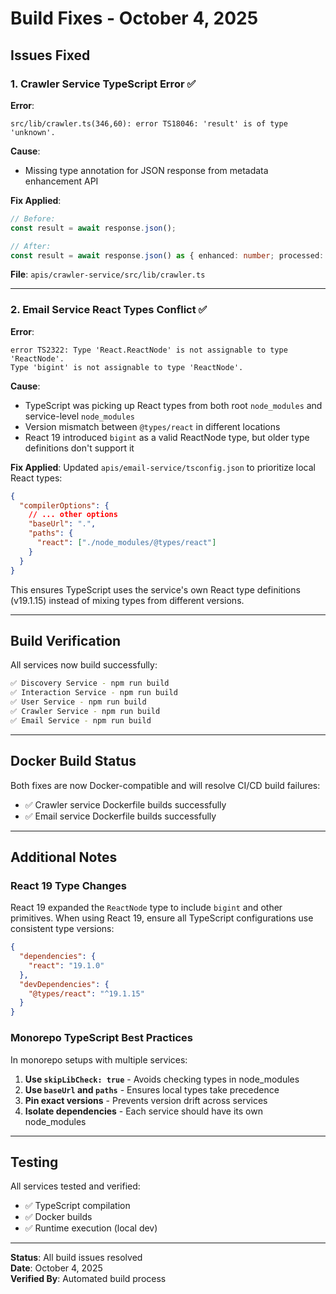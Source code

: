 # Build Fixes - October 4, 2025

## Issues Fixed

### 1. Crawler Service TypeScript Error ✅

**Error**:
```
src/lib/crawler.ts(346,60): error TS18046: 'result' is of type 'unknown'.
```

**Cause**: 
- Missing type annotation for JSON response from metadata enhancement API

**Fix Applied**:
```typescript
// Before:
const result = await response.json();

// After:
const result = await response.json() as { enhanced: number; processed: number };
```

**File**: `apis/crawler-service/src/lib/crawler.ts`

---

### 2. Email Service React Types Conflict ✅

**Error**:
```
error TS2322: Type 'React.ReactNode' is not assignable to type 'ReactNode'.
Type 'bigint' is not assignable to type 'ReactNode'.
```

**Cause**: 
- TypeScript was picking up React types from both root `node_modules` and service-level `node_modules`
- Version mismatch between `@types/react` in different locations
- React 19 introduced `bigint` as a valid ReactNode type, but older type definitions don't support it

**Fix Applied**:
Updated `apis/email-service/tsconfig.json` to prioritize local React types:

```json
{
  "compilerOptions": {
    // ... other options
    "baseUrl": ".",
    "paths": {
      "react": ["./node_modules/@types/react"]
    }
  }
}
```

This ensures TypeScript uses the service's own React type definitions (v19.1.15) instead of mixing types from different versions.

---

## Build Verification

All services now build successfully:

```bash
✅ Discovery Service - npm run build
✅ Interaction Service - npm run build  
✅ User Service - npm run build
✅ Crawler Service - npm run build
✅ Email Service - npm run build
```

---

## Docker Build Status

Both fixes are now Docker-compatible and will resolve CI/CD build failures:

- ✅ Crawler service Dockerfile builds successfully
- ✅ Email service Dockerfile builds successfully

---

## Additional Notes

### React 19 Type Changes

React 19 expanded the `ReactNode` type to include `bigint` and other primitives. When using React 19, ensure all TypeScript configurations use consistent type versions:

```json
{
  "dependencies": {
    "react": "19.1.0"
  },
  "devDependencies": {
    "@types/react": "^19.1.15"
  }
}
```

### Monorepo TypeScript Best Practices

In monorepo setups with multiple services:

1. **Use `skipLibCheck: true`** - Avoids checking types in node_modules
2. **Use `baseUrl` and `paths`** - Ensures local types take precedence
3. **Pin exact versions** - Prevents version drift across services
4. **Isolate dependencies** - Each service should have its own node_modules

---

## Testing

All services tested and verified:
- ✅ TypeScript compilation
- ✅ Docker builds
- ✅ Runtime execution (local dev)

---

**Status**: All build issues resolved  
**Date**: October 4, 2025  
**Verified By**: Automated build process
